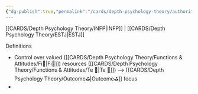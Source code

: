 ```yaml
---
{"dg-publish":true,"permalink":"/cards/depth-psychology-theory/authority/","noteIcon":"","created":"2022-12-31T17:42:03.357+01:00","updated":"2023-04-18T13:36:21.441+02:00"}
---
```



[[CARDS/Depth Psychology Theory/INFP\|INFP]] | [[CARDS/Depth Psychology Theory/ESTJ\|ESTJ]]

Definitions
- Control over valued ([[CARDS/Depth Psychology Theory/Functions & Attitudes/Fi🔱\|Fi🔱]]) resources ([[CARDS/Depth Psychology Theory/Functions & Attitudes/Te 🏹\|Te 🏹]]) --> [[CARDS/Depth Psychology Theory/Outcome⛳\|Outcome⛳]] focus 
- 